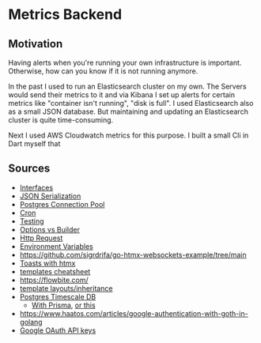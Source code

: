 # Metrics Backend

## Motivation

Having alerts when you're running your own infrastructure is important. Otherwise, how can you know if it is not running anymore.

In the past I used to run an Elasticsearch cluster on my own. The Servers would send their metrics to it and via Kibana I set up alerts for certain metrics like "container isn't running", "disk is full". I used Elasticsearch also as a small JSON database. But maintaining and updating an Elasticsearch cluster is quite time-consuming. 

Next I used AWS Cloudwatch metrics for this purpose. I built a small Cli in Dart myself that

## Sources

* [Interfaces](https://www.digitalocean.com/community/tutorials/how-to-use-interfaces-in-go)
* [JSON Serialization](https://emretanriverdi.medium.com/json-serialization-in-go-a27aeeb968de)
* [Postgres Connection Pool](https://medium.com/@neelkanthsingh.jr/understanding-database-connection-pools-and-the-pgx-library-in-go-3087f3c5a0c)
* [Cron](https://betterstack.com/community/questions/how-to-run-cron-jobs-in-go/)
* [Testing](https://blog.jetbrains.com/go/2022/11/22/comprehensive-guide-to-testing-in-go/)
* [Options vs Builder](https://blog.matthiasbruns.com/golang-options-vs-builder-pattern)
* [Http Request](https://www.digitalocean.com/community/tutorials/how-to-make-http-requests-in-go)
* [Environment Variables](https://towardsdatascience.com/use-environment-variable-in-your-next-golang-project-39e17c3aaa66)
* https://github.com/sigrdrifa/go-htmx-websockets-example/tree/main
* [Toasts with htmx](https://themurph.hashnode.dev/go-beyond-the-basics-mastering-toast-notifications-with-go-and-htmx)
* [templates cheatsheet](https://docs.gofiber.io/template/next/html/TEMPLATES_CHEATSHEET)
* https://flowbite.com/
* [template layouts/inheritance](https://stackoverflow.com/a/69244593)
* [Postgres Timescale DB](https://saiparvathaneni.medium.com/a-complete-guide-for-postgres-timescale-db-ae75a4d45b8d)
  * [With Prisma](https://medium.com/geekculture/set-up-a-timescaledb-hypertable-with-prisma-9550652cfe97), [or this](https://gist.github.com/janpio/2a425f22673f2de54469772f16af8118)
* https://www.haatos.com/articles/google-authentication-with-goth-in-golang
* [Google OAuth API keys](https://console.cloud.google.com/apis/credentials)
